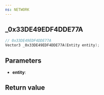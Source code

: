 ```yaml
---
ns: NETWORK
---
```

## _0x33DE49EDF4DDE77A

```c
// 0x33DE49EDF4DDE77A
Vector3 _0x33DE49EDF4DDE77A(Entity entity);
```


## Parameters
* **entity**:

## Return value
